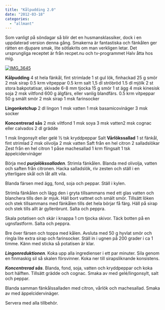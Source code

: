 ```yaml
---
title: "Kålpudding 2.0"
date: "2012-03-18"
categories: 
  - "allmant"
---
```


Som vanligt på söndagar så blir det en husmansklassiker, dock i en uppdaterad version denna gång. Smakerna är fantastiska och fänkålen ger rätten en djupare smak, lite sötlakrits om man verkligen letar. Det ursprungliga receptet är från recpet.nu och tv-programmet Halv åtta hos mig.

[![](/static/img/IMG_3645-1024x682.jpg "IMG_3645")](http://import.local/wp-content/uploads/2012/03/IMG_3645.jpg)

**Kålpudding** 4 st hela fänkål, fint strimlade 1 st gul lök, finhackad 25 g smör 2 msk sirap 0.5 krm vitpeppar 0.5 krm salt 1,5 dl ströbröd 1.5 dl mjölk 2 st stora bakpotatisar, skivade 6-8 mm tjocka 15 g smör 1 st ägg 4 msk kinesisk soja 2 msk viltfond 600 g älgfärs, eller vanlig blandfärs. 0.5 krm vitpeppar 50 g smält smör 2 msk sirap 1 msk farinsocker

**Lingonketchup** 2 dl lingon 1 msk vatten 1 msk basamicovinäger 3 msk socker

**Koncentrerad sås** 2 msk viltfond 1 msk soya 3 msk vatten2 msk cognac eller calvados 2 dl grädde

1 msk lingonsylt eller gelé ½ tsk kryddpeppar Salt **Vårlökssallad** 1 st fänkål, fint strimlad 2 msk olivolja 2 msk vatten Saft från en hel citron 2 salladslökar Zest från en hel citron 1 påse machesallad 1 krm flingsalt 1 tsk äppelcidervinäger

Börja med _**purjolökssalladen**_. Strimla fänkålen. Blanda med olivolja, vatten och saften från citronen. Hacka salladslök, riv zesten och ställ i en ytterligare skål och låt allt vila.

Blanda färsen med ägg, fond, soja och peppar. Ställ i kylen.

Strimla fänkålen och lägg den i gryta tillsammans med ett glas vatten och blanchera tills den är mjuk. Häll bort vattnet och smält smör. Tillsätt löken och stek tillsammans med fänkålen tills det hela börjar få färg. Häll på sirap och stek tills allt är gyllenbrunt. Salta och peppra.

Skala potatisen och skär i knappa 1 cm tjocka skivor. Täck botten på en ugnsfastform. Salta och peppra.

Bre över färsen och toppa med kålen. Avsluta med 50 g hyvlat smör och ringla lite extra sirap och farinsocker. Ställ in i ugnen på 200 grader i ca 1 timme. Känn med sticka så potatisen är klar.

_**Lingonreduktionen**_. Koka upp alla ingredienser i ett par minuter. Sila genom en finmaskig sil så skalen försvinner. Koka ner till sirapsliknande konsistens.

_**Koncentrerad sås**_. Blanda, fond, soja, vatten och kryddpeppar och koka bort hälften. Tillsätt grädde och cognac. Smaka av med gelé/lingonsylt, salt och peppar.

Blanda samman fänkålssalladen med citron, vårlök och machesallad. Smaka av med äppelcidervinäger.

Servera med alla tillbehör.
